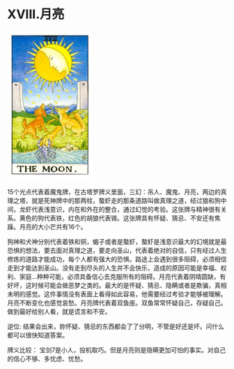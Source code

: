 # XVIII.月亮
![18](images/18.jpg)

15个光点代表着魔鬼牌，在古塔罗牌义里面，三幻：吊人、魔鬼、月亮，两边的真理之塔，就是死神牌中的那两柱，螯虾走的那条道路叫做真理之道，经过狼和狗中间，龙虾代表浅意识，内在和外在的整合，通过幻觉的考验。这张牌与精神很有关系。黄色的狗代表铁，红色的胡狼代表锡。这张牌具有怀疑、猜忌、不安还有焦躁。月亮的大小芒共有16个。

狗神和犬神分别代表着铁和铜，蝎子或者是螯虾，螯虾是浅意识最大的幻境就是最恐惧的想法，要去面对真理之道，要走向圣山，代表着绝对的自信，只有经过人生修炼的道路才能成功，每个人都有强大的恐惧。路途上会遇到很多阻碍，必须相信走到才能达到圣山。没有走到尽头的人生并不会快乐，造成的原因可能是幸福、权利、家庭…种种可能，必须具备信心去克服所有的阻碍。月亮代表着阴晴圆缺，有好坏，这时候可能会做恶梦之类的。最大的是怀疑、猜忌、隐瞒或者是欺骗，真相未明的感觉。这件事情没有表面上看得如此容易，他需要经过考验才能够被理解。月亮不断变化也感觉哀愁。月亮牌代表着双鱼座。双鱼常常怀疑自己，存疑自己。做到最好给别人看，就是谎言和不安。

逆位: 结果会出来，妳怀疑、猜忌的东西都会了了分明，不管是好还是坏。问什么都可以很快知道答案。

牌义比较：
宝剑7是小人，投机取巧。但是月亮则是隐瞒更加可怕的事实。对自己的信心不够、多忧虑、忧愁。